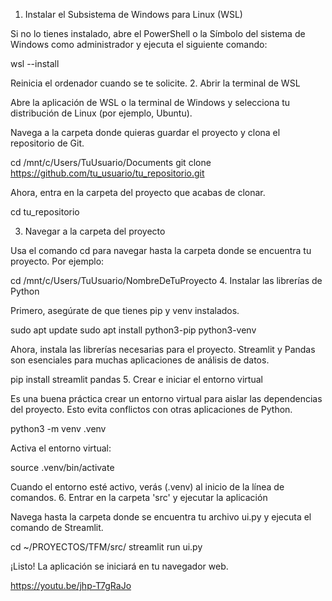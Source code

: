 1. Instalar el Subsistema de Windows para Linux (WSL)

Si no lo tienes instalado, abre el PowerShell o la Símbolo del sistema de Windows como administrador y ejecuta el siguiente comando:

wsl --install

Reinicia el ordenador cuando se te solicite.
2. Abrir la terminal de WSL

Abre la aplicación de WSL o la terminal de Windows y selecciona tu distribución de Linux (por ejemplo, Ubuntu).

Navega a la carpeta donde quieras guardar el proyecto y clona el repositorio de Git.

cd /mnt/c/Users/TuUsuario/Documents
git clone https://github.com/tu_usuario/tu_repositorio.git

Ahora, entra en la carpeta del proyecto que acabas de clonar.

cd tu_repositorio

3. Navegar a la carpeta del proyecto

Usa el comando cd para navegar hasta la carpeta donde se encuentra tu proyecto. Por ejemplo:

cd /mnt/c/Users/TuUsuario/NombreDeTuProyecto
4. Instalar las librerías de Python

Primero, asegúrate de que tienes pip y venv instalados.

sudo apt update
sudo apt install python3-pip python3-venv

Ahora, instala las librerías necesarias para el proyecto. Streamlit y Pandas son esenciales para muchas aplicaciones de análisis de datos.

pip install streamlit pandas
5. Crear e iniciar el entorno virtual

Es una buena práctica crear un entorno virtual para aislar las dependencias del proyecto. Esto evita conflictos con otras aplicaciones de Python.

python3 -m venv .venv

Activa el entorno virtual:

source .venv/bin/activate

Cuando el entorno esté activo, verás (.venv) al inicio de la línea de comandos.
6. Entrar en la carpeta 'src' y ejecutar la aplicación

Navega hasta la carpeta donde se encuentra tu archivo ui.py y ejecuta el comando de Streamlit.

cd ~/PROYECTOS/TFM/src/
streamlit run ui.py

¡Listo! La aplicación se iniciará en tu navegador web.

https://youtu.be/jhp-T7gRaJo




